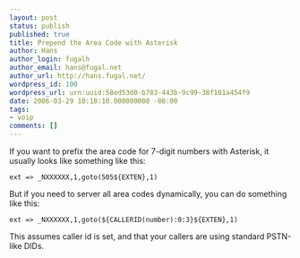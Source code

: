 ```yaml
---
layout: post
status: publish
published: true
title: Prepend the Area Code with Asterisk
author: Hans
author_login: fugalh
author_email: hans@fugal.net
author_url: http://hans.fugal.net/
wordpress_id: 100
wordpress_url: urn:uuid:58ed53d0-b783-443b-9c99-38f101a454f9
date: 2006-03-29 10:18:10.000000000 -08:00
tags:
- voip
comments: []
---
```

<p>If you want to prefix the area code for 7-digit numbers with Asterisk, it
usually looks like something like this:</p>

<pre><code>ext =&gt; _NXXXXXX,1,goto(505${EXTEN},1)
</code></pre>

<p>But if you need to server all area codes dynamically, you can do something like
this:</p>

<pre><code>ext =&gt; _NXXXXXX,1,goto(${CALLERID(number):0:3}${EXTEN},1)
</code></pre>

<p>This assumes caller id is set, and that your callers are using standard
PSTN-like DIDs.</p>
